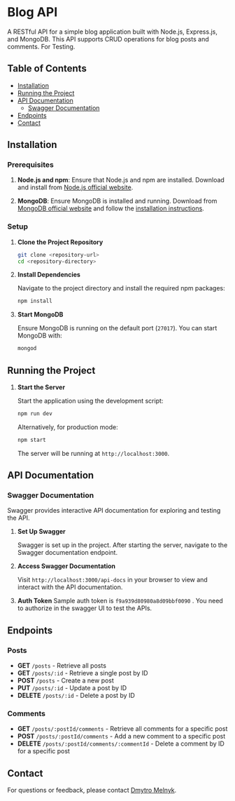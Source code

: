 # Blog API

A RESTful API for a simple blog application built with Node.js, Express.js, and MongoDB. This API supports CRUD operations for blog posts and comments. For Testing.

## Table of Contents

- [Installation](#installation)
- [Running the Project](#running-the-project)
- [API Documentation](#api-documentation)
  - [Swagger Documentation](#swagger-documentation)
- [Endpoints](#endpoints)
- [Contact](#contact)

## Installation

### Prerequisites

1. **Node.js and npm**: Ensure that Node.js and npm are installed. Download and install from [Node.js official website](https://nodejs.org/).

2. **MongoDB**: Ensure MongoDB is installed and running. Download from [MongoDB official website](https://www.mongodb.com/try/download/community) and follow the [installation instructions](https://docs.mongodb.com/manual/installation/).

### Setup

1. **Clone the Project Repository**

   ```bash
   git clone <repository-url>
   cd <repository-directory>
   ```

2. **Install Dependencies**

   Navigate to the project directory and install the required npm packages:

   ```bash
   npm install
   ```

3. **Start MongoDB**

   Ensure MongoDB is running on the default port (`27017`). You can start MongoDB with:

   ```bash
   mongod
   ```

## Running the Project

1. **Start the Server**

   Start the application using the development script:

   ```bash
   npm run dev
   ```

   Alternatively, for production mode:

   ```bash
   npm start
   ```

   The server will be running at `http://localhost:3000`.

## API Documentation

### Swagger Documentation

Swagger provides interactive API documentation for exploring and testing the API.

1. **Set Up Swagger**

   Swagger is set up in the project. After starting the server, navigate to the Swagger documentation endpoint.

2. **Access Swagger Documentation**

   Visit `http://localhost:3000/api-docs` in your browser to view and interact with the API documentation.

3. **Auth Token**
   Sample auth token is `f9a939d80980a8d09bbf0090` .
   You need to authorize in the swagger UI to test the APIs.

## Endpoints

### Posts

- **GET** `/posts` - Retrieve all posts
- **GET** `/posts/:id` - Retrieve a single post by ID
- **POST** `/posts` - Create a new post
- **PUT** `/posts/:id` - Update a post by ID
- **DELETE** `/posts/:id` - Delete a post by ID

### Comments

- **GET** `/posts/:postId/comments` - Retrieve all comments for a specific post
- **POST** `/posts/:postId/comments` - Add a new comment to a specific post
- **DELETE** `/posts/:postId/comments/:commentId` - Delete a comment by ID for a specific post

## Contact

For questions or feedback, please contact [Dmytro Melnyk](dmytromelnyk21@gmail.com).

